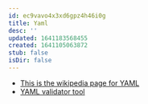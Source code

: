 ```yaml
---
id: ec9vavo4x3xd6gpz4h46i0g
title: Yaml
desc: ''
updated: 1641183568455
created: 1641105063872
stub: false
isDir: false
---
```



- [This is the wikipedia page for YAML](https://en.wikipedia.org/wiki/YAML)
- [YAML validator tool](https://yamlvalidator.com/)
